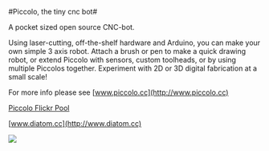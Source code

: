 #Piccolo, the tiny cnc bot#

A pocket sized open source CNC-bot.

Using laser-cutting, off-the-shelf hardware and Arduino, you can make your own simple 3 axis robot. Attach a brush or pen to make a quick drawing robot, or extend Piccolo with sensors, custom toolheads, or by using multiple Piccolos together. Experiment with 2D or 3D digital fabrication at a small scale!

For more info please see [www.piccolo.cc](http://www.piccolo.cc)

[Piccolo Flickr Pool](http://www.flickr.com/groups/1929303@N21/)

[www.diatom.cc](http://www.diatom.cc)

![](http://farm4.staticflickr.com/3773/11290461646_33cc42280b_c.jpg)